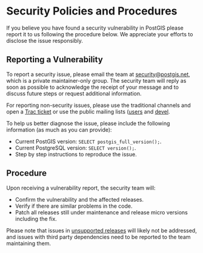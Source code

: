 # Security Policies and Procedures

If you believe you have found a security vulnerability in PostGIS please report it to us following the procedure below. We appreciate your efforts to disclose the issue responsibly.

## Reporting a Vulnerability

To report a security issue, please email the team at [security@postgis.net](mailto:security@postgis.net), which is a private maintainer-only group. The security team will reply as soon as
possible to acknowledge the receipt of your message and to discuss future steps or request additional information.

For reporting non-security issues, please use the traditional channels and open a [Trac ticket](https://trac.osgeo.org/postgis/) or use the public mailing lists ([users](https://lists.osgeo.org/mailman/listinfo/postgis-users) and [devel](https://lists.osgeo.org/mailman/listinfo/postgis-devel).

To help us better diagnose the issue, please include the following information (as much as you can provide):

- Current PostGIS version: `SELECT postgis_full_version();`.
- Current PostgreSQL version: `SELECT version();`.
- Step by step instructions to reproduce the issue.

## Procedure

Upon receiving a vulnerability report, the security team will:

* Confirm the vulnerability and the affected releases.
* Verify if there are similar problems in the code.
* Patch all releases still under maintenance and release micro versions including the fix.

Please note that issues in [unsupported releases](https://trac.osgeo.org/postgis/wiki/UsersWikiPostgreSQLPostGIS) will likely not be addressed, and issues with third party dependencies need to be reported to the team maintaining them.
